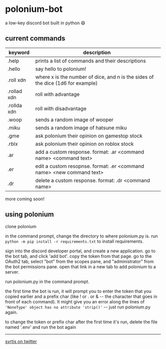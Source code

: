 # polonium-bot
a low-key discord bot built in python :smile:

## current commands
keyword | description
--------|---------
.help | prints a list of commands and their descriptions
.hello | say hello to polonium!
.roll xdn | where x is the number of dice, and n is the sides of the dice (1d6 for example)
.rollad xdn | roll with advantage
.rollda xdn | roll with disadvantage
.woop | sends a random image of wooper
.miku | sends a random image of hatsune miku
.gme | ask polonium their opinion on gamestop stock
.rblx | ask polonium their opinion on roblox stock
.ar | add a custom response. format: .ar \<command name\> \<command text\>
.er | edit a custom resopnse. format: .er \<command name\> \<new command text\>
.dr | delete a custom response. format: .dr \<command name\>

more coming soon!

## using polonium

clone polonium

in the command prompt, change the directory to where polonium.py is. run `python -m pip install -r requirements.txt` to install requirements.

sign into the discord developer portal, and create a new application. go to the bot tab, and click 'add bot'. copy the token from that page.
go to the OAuth2 tab, select "bot" from the scopes pane, and "administrator" from the bot permissions pane. open that link in a new tab to add polonium to a server.

run polonium.py in the command prompt.

the first time the bot is run, it will prompt you to enter the token that you copied earlier and a prefix char (like ! or . or & -- the character that goes in front of each command). It might give you an error along the lines of `'NoneType' object has no attribute 'strip()'` -- just run polonium.py again.

to change the token or prefix char after the first time it's run, delete the file named '.env' and run the bot again
***
[syrtis on twitter](https://twitter.com/syrtis_)
